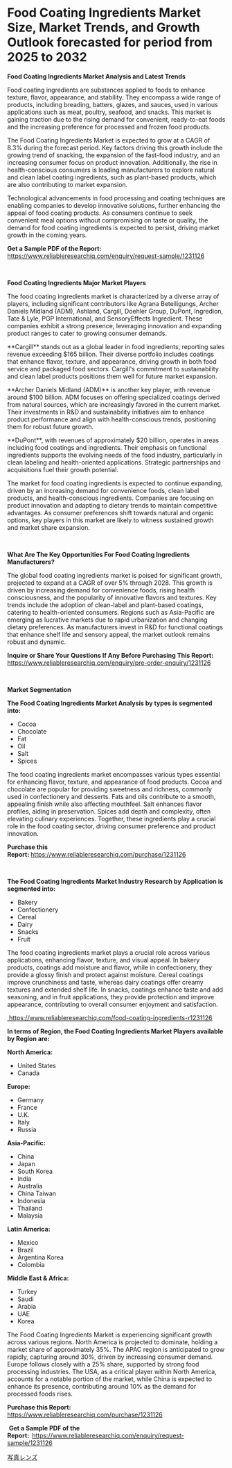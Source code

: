<p><h1>Food Coating Ingredients Market Size, Market Trends, and Growth Outlook forecasted for period from 2025 to 2032</h1></p><p><strong>Food Coating Ingredients Market Analysis and Latest Trends</strong></p>
<p><p>Food coating ingredients are substances applied to foods to enhance texture, flavor, appearance, and stability. They encompass a wide range of products, including breading, batters, glazes, and sauces, used in various applications such as meat, poultry, seafood, and snacks. This market is gaining traction due to the rising demand for convenient, ready-to-eat foods and the increasing preference for processed and frozen food products.</p><p>The Food Coating Ingredients Market is expected to grow at a CAGR of 8.3% during the forecast period. Key factors driving this growth include the growing trend of snacking, the expansion of the fast-food industry, and an increasing consumer focus on product innovation. Additionally, the rise in health-conscious consumers is leading manufacturers to explore natural and clean label coating ingredients, such as plant-based products, which are also contributing to market expansion. </p><p>Technological advancements in food processing and coating techniques are enabling companies to develop innovative solutions, further enhancing the appeal of food coating products. As consumers continue to seek convenient meal options without compromising on taste or quality, the demand for food coating ingredients is expected to persist, driving market growth in the coming years.</p></p>
<p><strong>Get a Sample PDF of the Report:&nbsp;</strong> <a href="https://www.reliableresearchiq.com/enquiry/request-sample/1231126?utm_campaign=1082&utm_medium=2&utm_source=Github&utm_content=ia&utm_term=15022025&utm_id=food-coating-ingredients">https://www.reliableresearchiq.com/enquiry/request-sample/1231126</a></p>
<p>&nbsp;</p>
<p><strong>Food Coating Ingredients Major Market Players</strong></p>
<p><p>The food coating ingredients market is characterized by a diverse array of players, including significant contributors like Agrana Beteiligungs, Archer Daniels Midland (ADM), Ashland, Cargill, Doehler Group, DuPont, Ingredion, Tate & Lyle, PGP International, and SensoryEffects Ingredient. These companies exhibit a strong presence, leveraging innovation and expanding product ranges to cater to growing consumer demands.</p><p>**Cargill** stands out as a global leader in food ingredients, reporting sales revenue exceeding $165 billion. Their diverse portfolio includes coatings that enhance flavor, texture, and appearance, driving growth in both food service and packaged food sectors. Cargill's commitment to sustainability and clean label products positions them well for future market expansion.</p><p>**Archer Daniels Midland (ADM)** is another key player, with revenue around $100 billion. ADM focuses on offering specialized coatings derived from natural sources, which are increasingly favored in the current market. Their investments in R&D and sustainability initiatives aim to enhance product performance and align with health-conscious trends, positioning them for robust future growth.</p><p>**DuPont**, with revenues of approximately $20 billion, operates in areas including food coatings and ingredients. Their emphasis on functional ingredients supports the evolving needs of the food industry, particularly in clean labeling and health-oriented applications. Strategic partnerships and acquisitions fuel their growth potential.</p><p>The market for food coating ingredients is expected to continue expanding, driven by an increasing demand for convenience foods, clean label products, and health-conscious ingredients. Companies are focusing on product innovation and adapting to dietary trends to maintain competitive advantages. As consumer preferences shift towards natural and organic options, key players in this market are likely to witness sustained growth and market share expansion.</p></p>
<p>&nbsp;</p>
<p><strong>What Are The Key Opportunities For Food Coating Ingredients Manufacturers?</strong></p>
<p><p>The global food coating ingredients market is poised for significant growth, projected to expand at a CAGR of over 5% through 2028. This growth is driven by increasing demand for convenience foods, rising health consciousness, and the popularity of innovative flavors and textures. Key trends include the adoption of clean-label and plant-based coatings, catering to health-oriented consumers. Regions such as Asia-Pacific are emerging as lucrative markets due to rapid urbanization and changing dietary preferences. As manufacturers invest in R&D for functional coatings that enhance shelf life and sensory appeal, the market outlook remains robust and dynamic.</p></p>
<p><strong>Inquire or Share Your Questions If Any Before Purchasing This Report:</strong> <a href="https://www.reliableresearchiq.com/enquiry/pre-order-enquiry/1231126?utm_campaign=1082&utm_medium=2&utm_source=Github&utm_content=ia&utm_term=15022025&utm_id=food-coating-ingredients">https://www.reliableresearchiq.com/enquiry/pre-order-enquiry/1231126</a></p>
<p>&nbsp;</p>
<p><strong>Market Segmentation</strong></p>
<p><strong>The Food Coating Ingredients Market Analysis by types is segmented into:</strong></p>
<p><ul><li>Cocoa</li><li>Chocolate</li><li>Fat</li><li>Oil</li><li>Salt</li><li>Spices</li></ul></p>
<p><p>The food coating ingredients market encompasses various types essential for enhancing flavor, texture, and appearance of food products. Cocoa and chocolate are popular for providing sweetness and richness, commonly used in confectionery and desserts. Fats and oils contribute to a smooth, appealing finish while also affecting mouthfeel. Salt enhances flavor profiles, aiding in preservation. Spices add depth and complexity, often elevating culinary experiences. Together, these ingredients play a crucial role in the food coating sector, driving consumer preference and product innovation.</p></p>
<p><strong>Purchase this Report:&nbsp;</strong><a href="https://www.reliableresearchiq.com/purchase/1231126?utm_campaign=1082&utm_medium=2&utm_source=Github&utm_content=ia&utm_term=15022025&utm_id=food-coating-ingredients">https://www.reliableresearchiq.com/purchase/1231126</a></p>
<p>&nbsp;</p>
<p><strong>The Food Coating Ingredients Market Industry Research by Application is segmented into:</strong></p>
<p><ul><li>Bakery</li><li>Confectionery</li><li>Cereal</li><li>Dairy</li><li>Snacks</li><li>Fruit</li></ul></p>
<p><p>The food coating ingredients market plays a crucial role across various applications, enhancing flavor, texture, and visual appeal. In bakery products, coatings add moisture and flavor, while in confectionery, they provide a glossy finish and protect against moisture. Cereal coatings improve crunchiness and taste, whereas dairy coatings offer creamy textures and extended shelf life. In snacks, coatings enhance taste and add seasoning, and in fruit applications, they provide protection and improve appearance, contributing to overall consumer enjoyment and satisfaction.</p></p>
<p><a href="https://www.reliableresearchiq.com/food-coating-ingredients-r1231126?utm_campaign=1082&utm_medium=2&utm_source=Github&utm_content=ia&utm_term=15022025&utm_id=food-coating-ingredients">&nbsp;https://www.reliableresearchiq.com/food-coating-ingredients-r1231126</a></p>
<p><strong>In terms of Region, the Food Coating Ingredients Market Players available by Region are:</strong></p>
<p>
    <p> <strong> North America: </strong>
        <ul>
            <li>United States</li>
            <li>Canada</li>
        </ul>
        </p> 
    <p> <strong> Europe: </strong>
        <ul>
            <li>Germany</li>
            <li>France</li>
            <li>U.K.</li>
            <li>Italy</li>
            <li>Russia</li>
        </ul>
        </p> 
    <p> <strong> Asia-Pacific: </strong>
        <ul>
            <li>China</li>
            <li>Japan</li>
            <li>South Korea</li>
            <li>India</li>
            <li>Australia</li>
            <li>China Taiwan</li>
            <li>Indonesia</li>
            <li>Thailand</li>
            <li>Malaysia</li>
        </ul>
        </p> 
    <p> <strong> Latin America: </strong>
        <ul>
            <li>Mexico</li>
            <li>Brazil</li>
            <li>Argentina Korea</li>
            <li>Colombia</li>
        </ul>
        </p> 
    <p> <strong> Middle East & Africa: </strong>
        <ul>
            <li>Turkey</li>
            <li>Saudi</li>
            <li>Arabia</li>
            <li>UAE</li>
            <li>Korea</li>
        </ul>
    </p>
    </p>
<p><p>The Food Coating Ingredients Market is experiencing significant growth across various regions. North America is projected to dominate, holding a market share of approximately 35%. The APAC region is anticipated to grow rapidly, capturing around 30%, driven by increasing consumer demand. Europe follows closely with a 25% share, supported by strong food processing industries. The USA, as a critical player within North America, accounts for a notable portion of the market, while China is expected to enhance its presence, contributing around 10% as the demand for processed foods rises.</p></p>
<p><strong>Purchase this Report: </strong><a href="https://www.reliableresearchiq.com/purchase/1231126?utm_campaign=1082&utm_medium=2&utm_source=Github&utm_content=ia&utm_term=15022025&utm_id=food-coating-ingredients">https://www.reliableresearchiq.com/purchase/1231126</a></p>
<p>&nbsp;<strong>Get a Sample PDF of the Report:&nbsp;&nbsp;</strong><a href="https://www.reliableresearchiq.com/enquiry/request-sample/1231126?utm_campaign=1082&utm_medium=2&utm_source=Github&utm_content=ia&utm_term=15022025&utm_id=food-coating-ingredients">https://www.reliableresearchiq.com/enquiry/request-sample/1231126</a></p>
<p><strong></strong></p>
<p><p><a href="https://github.com/lababdou/Market-Research-Report-List-6/blob/main/919715036887.md?utm_campaign=1082&utm_medium=2&utm_source=Github&utm_content=ia&utm_term=15022025&utm_id=food-coating-ingredients">写真レンズ</a></p></p>